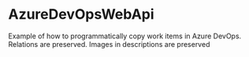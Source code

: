 # AzureDevOpsWebApi
Example of how to programmatically copy work items in Azure DevOps. Relations are preserved. Images in descriptions are preserved
